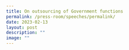 ```yaml
---
title: On outsourcing of Government functions
permalink: /press-room/speeches/permalink/
date: 2023-02-13
layout: post
description: ""
image: ""
---
```


